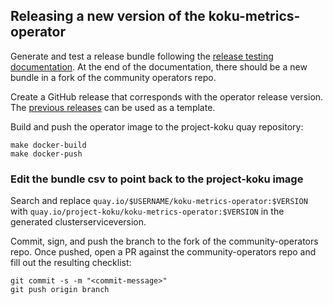 ## Releasing a new version of the koku-metrics-operator

Generate and test a release bundle following the [release testing documentation](release-testing.md). At the end of the documentation, there should be a new <release-version> bundle in a fork of the community operators repo. 

Create a GitHub release that corresponds with the operator release version. The [previous releases](https://github.com/project-koku/koku-metrics-operator/releases) can be used as a template. 

Build and push the operator image to the project-koku quay repository: 

```
make docker-build
make docker-push
```

### Edit the bundle csv to point back to the project-koku image
Search and replace `quay.io/$USERNAME/koku-metrics-operator:$VERSION` with `quay.io/project-koku/koku-metrics-operator:$VERSION` in the generated clusterserviceversion. 

Commit, sign, and push the branch to the fork of the community-operators repo. Once pushed, open a PR against the community-operators repo and fill out the resulting checklist: 

```
git commit -s -m "<commit-message>"
git push origin branch
```
